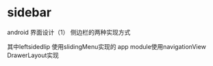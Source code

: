 # sidebar
android 界面设计（1） 侧边栏的两种实现方式

其中leftsidedlip 使用slidingMenu实现的
    app module使用navigationView DrawerLayout实现
